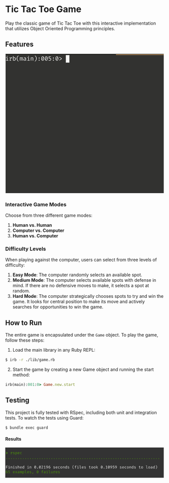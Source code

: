 # Tic Tac Toe Game

Play the classic game of Tic Tac Toe with this interactive implementation that utilizes Object Oriented Programming principles. 

## Features

![Computer Playing](./screenshots/computer_vs_computer_hard_mode.gif)

### Interactive Game Modes

Choose from three different game modes:

1. **Human vs. Human**
2. **Computer vs. Computer**
3. **Human vs. Computer**

### Difficulty Levels

When playing against the computer, users can select from three levels of difficulty:

1. **Easy Mode**: The computer randomly selects an available spot.
2. **Medium Mode**: The computer selects available spots with defense in mind. If there are no defensive moves to make, it selects a spot at random.
3. **Hard Mode**: The computer strategically chooses spots to try and win the game. It looks for central position to make its move and actively searches for opportunities to win the game.

## How to Run

The entire game is encapsulated under the `Game` object. To play the game, follow these steps:

1. Load the main library in any Ruby REPL:

```zsh
$ irb -r ./lib/game.rb
```

2. Start the game by creating a new Game object and running the start method:

```ruby
irb(main):001:0> Game.new.start
```

## Testing

This project is fully tested with RSpec, including both unit and integration tests. To watch the tests using Guard:


```zsh
$ bundle exec guard
```

#### Results

![Tests Result](./screenshots/tests_result.png)

